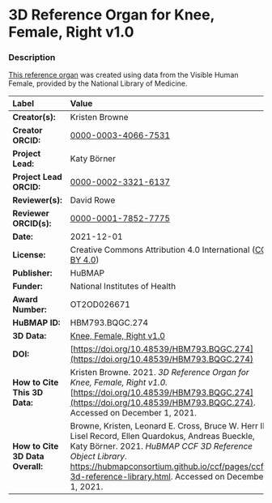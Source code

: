 # 3D Reference Organ for Knee, Female, Right v1.0

### Description
[This reference organ](https://hubmapconsortium.github.io/ccf/pages/ccf-3d-reference-library.html) was created using data from the Visible Human Female, provided by the National Library of Medicine.

| Label | Value |
| :------------- |:-------------|
| **Creator(s):** | Kristen Browne |
| **Creator ORCID:** | [0000-0003-4066-7531](https://orcid.org/0000-0003-4066-7531) |
| **Project Lead:** | Katy B&ouml;rner |
| **Project Lead ORCID:** | [0000-0002-3321-6137](https://orcid.org/0000-0002-3321-6137) |
| **Reviewer(s):** | David Rowe
| **Reviewer ORCID(s):** |[0000-0001-7852-7775](https://doi.org/10.5072/0000-0001-7852-7775) |
| **Date:** | 2021-12-01 |
| **License:** | Creative Commons Attribution 4.0 International ([CC BY 4.0](https://creativecommons.org/licenses/by/4.0/)) |
| **Publisher:** | HuBMAP |
| **Funder:** | National Institutes of Health |
| **Award Number:** | OT2OD026671 |
| **HuBMAP ID:** | HBM793.BQGC.274 |
| **3D Data:** | [Knee, Female, Right v1.0](https://hubmapconsortium.github.io/ccf-releases/v1.1/models/VH_F_Knee_R.glb) |
| **DOI:** | [https://doi.org/10.48539/HBM793.BQGC.274](https://doi.org/10.48539/HBM793.BQGC.274) |
| **How to Cite This 3D Data:** | Kristen Browne. 2021. *3D Reference Organ for Knee, Female, Right v1.0.* [https://doi.org/10.48539/HBM793.BQGC.274](https://doi.org/10.48539/HBM793.BQGC.274). Accessed on December 1, 2021. |
| **How to Cite 3D Data Overall:** | Browne, Kristen, Leonard E. Cross, Bruce W. Herr II, Lisel Record, Ellen Quardokus, Andreas Bueckle, Katy B&ouml;rner. 2021. *HuBMAP CCF 3D Reference Object Library*. https://hubmapconsortium.github.io/ccf/pages/ccf-3d-reference-library.html. Accessed on December 1, 2021. |
